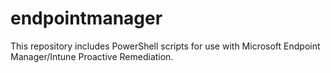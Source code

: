 # endpointmanager
This repository includes PowerShell scripts for use with Microsoft Endpoint Manager/Intune Proactive Remediation.
